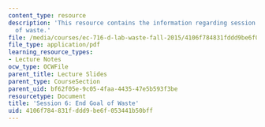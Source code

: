 ```yaml
---
content_type: resource
description: 'This resource contains the information regarding session 6: End goal
  of waste.'
file: /media/courses/ec-716-d-lab-waste-fall-2015/4106f784831fddd9be6f053441b50bff_MITEC_716F15_Session6.pdf
file_type: application/pdf
learning_resource_types:
- Lecture Notes
ocw_type: OCWFile
parent_title: Lecture Slides
parent_type: CourseSection
parent_uid: bf62f05e-9c05-4faa-4435-47e5b593f3be
resourcetype: Document
title: 'Session 6: End Goal of Waste'
uid: 4106f784-831f-ddd9-be6f-053441b50bff
---
```


